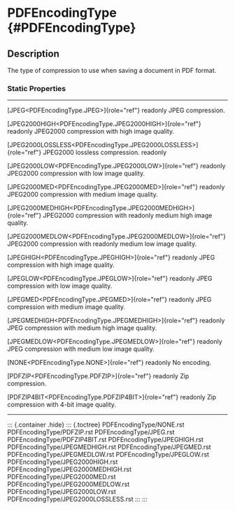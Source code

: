 PDFEncodingType {#PDFEncodingType}
===============

Description
-----------

The type of compression to use when saving a document in PDF format.

### Static Properties

  -------------------------------------------------------------------- -------------------------------
  [JPEG\<PDFEncodingType.JPEG\>]{role="ref"} readonly                  JPEG compression.

  [JPEG2000HIGH\<PDFEncodingType.JPEG2000HIGH\>]{role="ref"} readonly  JPEG2000 compression with high
                                                                       image quality.

  [JPEG2000LOSSLESS\<PDFEncodingType.JPEG2000LOSSLESS\>]{role="ref"}   JPEG2000 lossless compression.
  readonly                                                             

  [JPEG2000LOW\<PDFEncodingType.JPEG2000LOW\>]{role="ref"} readonly    JPEG2000 compression with low
                                                                       image quality.

  [JPEG2000MED\<PDFEncodingType.JPEG2000MED\>]{role="ref"} readonly    JPEG2000 compression with
                                                                       medium image quality.

  [JPEG2000MEDHIGH\<PDFEncodingType.JPEG2000MEDHIGH\>]{role="ref"}     JPEG2000 compression with
  readonly                                                             medium high image quality.

  [JPEG2000MEDLOW\<PDFEncodingType.JPEG2000MEDLOW\>]{role="ref"}       JPEG2000 compression with
  readonly                                                             medium low image quality.

  [JPEGHIGH\<PDFEncodingType.JPEGHIGH\>]{role="ref"} readonly          JPEG compression with high
                                                                       image quality.

  [JPEGLOW\<PDFEncodingType.JPEGLOW\>]{role="ref"} readonly            JPEG compression with low image
                                                                       quality.

  [JPEGMED\<PDFEncodingType.JPEGMED\>]{role="ref"} readonly            JPEG compression with medium
                                                                       image quality.

  [JPEGMEDHIGH\<PDFEncodingType.JPEGMEDHIGH\>]{role="ref"} readonly    JPEG compression with medium
                                                                       high image quality.

  [JPEGMEDLOW\<PDFEncodingType.JPEGMEDLOW\>]{role="ref"} readonly      JPEG compression with medium
                                                                       low image quality.

  [NONE\<PDFEncodingType.NONE\>]{role="ref"} readonly                  No encoding.

  [PDFZIP\<PDFEncodingType.PDFZIP\>]{role="ref"} readonly              Zip compression.

  [PDFZIP4BIT\<PDFEncodingType.PDFZIP4BIT\>]{role="ref"} readonly      Zip compression with 4-bit
                                                                       image quality.
  -------------------------------------------------------------------- -------------------------------

::: {.container .hide}
::: {.toctree}
PDFEncodingType/NONE.rst PDFEncodingType/PDFZIP.rst
PDFEncodingType/JPEG.rst PDFEncodingType/PDFZIP4BIT.rst
PDFEncodingType/JPEGHIGH.rst PDFEncodingType/JPEGMEDHIGH.rst
PDFEncodingType/JPEGMED.rst PDFEncodingType/JPEGMEDLOW.rst
PDFEncodingType/JPEGLOW.rst PDFEncodingType/JPEG2000HIGH.rst
PDFEncodingType/JPEG2000MEDHIGH.rst PDFEncodingType/JPEG2000MED.rst
PDFEncodingType/JPEG2000MEDLOW.rst PDFEncodingType/JPEG2000LOW.rst
PDFEncodingType/JPEG2000LOSSLESS.rst
:::
:::
